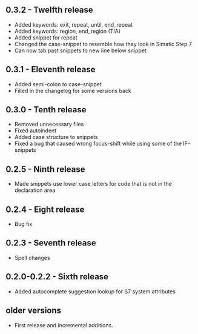 ## 0.3.2 - Twelfth release
* Added keywords: exit, repeat, until, end_repeat
* Added keywords: region, end_region (TIA)
* Added snippet for repeat
* Changed the case-snippet to resemble how they look in Simatic Step 7
* Can now tab past snippets to new line below snippet

## 0.3.1 - Eleventh release
* Added semi-colon to case-snippet
* Filled in the changelog for some versions back

## 0.3.0 - Tenth release
* Removed unnecessary files
* Fixed autoindent
* Added case structure to snippets
* Fixed a bug that caused wrong focus-shift while using some of the IF-snippets

## 0.2.5 - Ninth release
* Made snippets use lower case letters for code that is not in the declaration area

## 0.2.4 - Eight release
* Bug fix

## 0.2.3 - Seventh release
* Spell changes

## 0.2.0-0.2.2 - Sixth release
* Added autocomplete suggestion lookup for S7 system attributes

## older versions
* First release and incremental additions.
